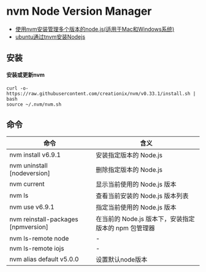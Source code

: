 # nvm Node Version Manager
- [使用nvm安装管理多个版本的node.js(适用于Mac和Windows系统)](https://zhuanlan.zhihu.com/p/24698499)
- [ubuntu通过tnvm安装Nodejs](http://www.cnblogs.com/ystrdy/p/6025058.html)

## 安装

#### 安装或更新nvm
```
curl -o- https://raw.githubusercontent.com/creationix/nvm/v0.33.1/install.sh | bash
source ~/.nvm/nvm.sh
```

## 命令
命令 | 含义 
----|------
nvm install v6.9.1|安装指定版本的 Node.js
nvm uninstall [nodeversion]|删除指定版本的 Node.js
nvm current|显示当前使用的 Node.js 版本
nvm ls|查看当前安装的 Node.js 版本列表
nvm use v6.9.1|指定当前使用的 Node.js 版本
nvm reinstall-packages [npmversion]|在当前的 Node.js 版本下，安装指定版本的 npm 包管理器
nvm ls-remote node|-
nvm ls-remote iojs|-
nvm alias default v5.0.0|设置默认node版本
